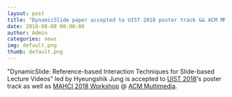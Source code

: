 ```yaml
---
layout: post
title: "DynamicSlide paper accepted to UIST 2018 poster track && ACM MM workshop"
date: 2018-08-08 00:00:00
author: Admin
categories: news
img: default.png
thumb: default.png
---
```


"DynamicSlide: Reference-based Interaction Techniques for Slide-based Lecture Videos" led by Hyeungshik Jung is accepted to <a href="https://uist.acm.org/uist2018/">UIST 2018</a>'s poster track as well as <a href="http://lmc.hfut.edu.cn/MAHCI2018/home.html">MAHCI 2018 Workshop</a> @ <a href="http://www.acmmm.org/2018/">ACM Multimedia</a>.

